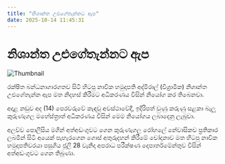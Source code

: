 ```yaml
---
title: "නිශාන්ත උළුගේතැන්නට ඇප"
date: 2025-10-14 11:45:31
---
```


# නිශාන්ත උළුගේතැන්නට ඇප

![Thumbnail](https://helakuru.sgp1.cdn.digitaloceanspaces.com/esana/images/lib/court-2.jpg)

රක්ෂිත බන්ධනාගාරගතව සිටි හිටපු නාවික හමුදාපති අද්මිරාල් (විශ්‍රාමික) නිශාන්ත උළුගේතැන්න ඇප මත නිදහස් කිරීමට අධිකරණය විසින් නියෝග කර තිබෙනවා.

අදාළ නඩුව අද (14) පෙරවරුවේ කැඳවූ අවස්ථාවේදී, ඉදිරිපත් වුණු කරුණු සළකා බැලූ කුරුණෑගල මහේස්ත්‍රාත් අධිකරණය විසින් මෙම නියෝගය ලබාදෙනු ලැබුවා.

අලව්ව පොලීසිය මගින් අත්අඩංගුවට ගෙන කුරුණෑගල රෝහලේ නේවාසිකව ප්‍රතිකාර ලබමින් සිටි අයෙක් පැහැරගෙන ගොස් අතුරුදහන් කිරීමේ චෝදනාව මත හිටපු නාවික හමුදාපතිවරයා පසුගිය ජූලි 28 වැනිදා අපරාධ පරීක්ෂණ දෙපාර්තමේන්තුව විසින් අත්අඩංගුවට ගෙන තිබුණා.

